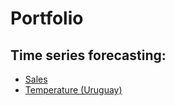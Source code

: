 # Portfolio

## Time series forecasting:
- [Sales](https://github.com/El-SebasV/Portfolio/tree/main/Sales%20Forecasting)
- [Temperature (Uruguay)](https://github.com/El-SebasV/Portfolio/tree/main/Temperature%20Forecasting)
